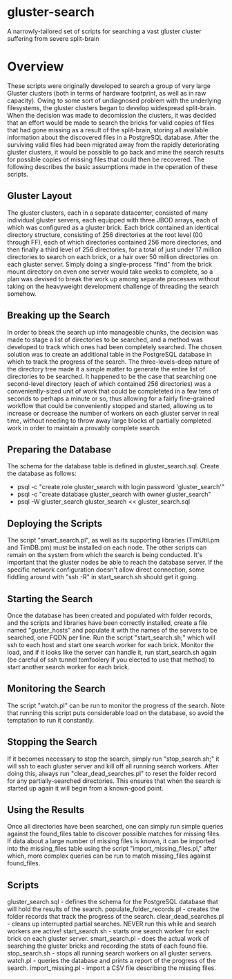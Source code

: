 # gluster-search
A narrowly-tailored set of scripts for searching a vast gluster cluster suffering from severe split-brain

# Overview
These scripts were originally developed to search a group of very large Gluster clusters (both in terms of hardware footprint, as well as in raw capacity). Owing to some sort of undiagnosed problem with the underlying filesystems, the gluster clusters began to develop widespread split-brain. When the decision was made to decomission the clusters, it was decided that an effort would be made to search the bricks for valid copies of files that had gone missing as a result of the split-brain, storing all available information about the discovered files in a PostgreSQL database. After the surviving valid files had been migrated away from the rapidly deteriorating gluster clusters, it would be possible to go back and mine the search results for possible copies of missing files that could then be recovered. The following describes the basic assumptions made in the operation of these scripts. 

## Gluster Layout
The gluster clusters, each in a separate datacenter, consisted of many individual gluster servers, each equipped with three JBOD arrays, each of which was configured as a gluster brick. Each brick contained an identical directory structure, consisting of 256 directories at the root level (00 through FF), each of which directories contained 256 more directories, and then finally a third level of 256 directories, for a total of just under 17 million directories to search on each brick, or a hair over 50 million directories on each gluster server.  Simply doing a single-process "find" from the brick mount directory on even one server would take weeks to complete, so a plan was devised to break the work up among separate processes without taking on the heavyweight development challenge of threading the search somehow.

## Breaking up the Search
In order to break the search up into manageable chunks, the decision was made to stage a list of directories to be searched, and a method was developed to track which ones had been completely searched. The chosen solution was to create an additional table in the PostgreSQL database in which to track the progress of the search. The three-levels-deep nature of the directory tree made it a simple matter to generate the entire list of directories to be searched. It happened to be the case that searching one second-level directory (each of which contained 256 directories) was a conveniently-sized unit of work that could be completeted in a few tens of seconds to perhaps a minute or so, thus allowing for a fairly fine-grained workflow that could be conveniently stopped and started, allowing us to increase or decrease the number of workers on each gluster server in real time, without needing to throw away large blocks of partially completed work in order to maintain a provably complete search.

## Preparing the Database
The schema for the database table is defined in gluster_search.sql. Create the database as follows:

* psql -c "create role gluster_search with login password 'gluster_search'"
* psql -c "create database gluster_search with owner gluster_search"
* psql -W gluster_search gluster_search << gluster_search.sql


## Deploying the Scripts
The script "smart_search.pl", as well as its supporting libraries (TimUtil.pm and TimDB.pm) must be installed on each node. The other scripts can remain on the system from which the search is being conducted. It's important that the gluster nodes be able to reach the database server. If the specific network configuration doesn't allow direct connection, some fiddling around with "ssh -R" in start_search.sh should get it going.

## Starting the Search
Once the database has been created and populated with folder records, and the scripts and libraries have been correctly installed, create a file named "guster_hosts" and populate it with the names of the servers to be searched, one FQDN per line. Run the script "start_search.sh;" which will ssh to each host and start one search worker for each brick. Monitor the load, and if it looks like the server can handle it, run start_search.sh again (be careful of ssh tunnel tomfoolery if you elected to use that method) to start another search worker for each brick.

## Monitoring the Search
The script "watch.pl" can be run to monitor the progress of the search. Note that running this script puts considerable load on the database, so avoid the temptation to run it constantly.

## Stopping the Search
If it becomes necessary to stop the search, simply run "stop_search.sh;" it will ssh to each gluster server and kill off all running search workers. After doing this, always run "clear_dead_searches.pl" to reset the folder record for any partially-searched directories. This ensures that when the search is started up again it will begin from a known-good point.

## Using the Results
Once all directories have been searched, one can simply run simple queries against the found_files table to discover possible matches for missing files. If data about a large number of missing files is known, it can be imported into the missing_files table using the script "import_missing_files.pl," after which, more complex queries can be run to match missing_files against found_files.

## Scripts
gluster_search.sql - defines the schema for the PostgreSQL database that will hold the results of the search.
populate_folder_records.pl - creates the folder records that track the progress of the search.
clear_dead_searches.pl - cleans up interrupted partial searches. NEVER run this while and search workers are active!
start_search.sh - starts one search worker for each brick on each gluster server.
smart_search.pl - does the actual work of searching the gluster bricks and recording the stats of each found file.
stop_search.sh - stops all running search workers on all gluster servers.
watch.pl - queries the database and prints a report of the progress of the search.
import_missing.pl - import a CSV file describing the missing files.


